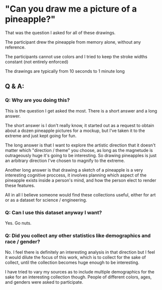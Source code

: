 # "Can you draw me a picture of a pineapple?"

That was the question I asked for all of these drawings. 

The participant drew the pineapple from memory alone, without any reference. 

The participants cannot use colors and I tried to keep the stroke widths constant (not entirely enforced)

The drawings are typically from 10 seconds to 1 minute long

## Q & A:

### Q: Why are you doing this?

This is the question I get asked the most. There is a short answer and a long answer.

The short answer is I don't really know, it started out as a request to obtain about a dozen pineapple pictures for a mockup, but I've taken it to the extreme and just kept going for fun.

The long answer is that I want to explore the artistic direction that it doesn't matter which "direction / theme" you choose, as long as the magnetude is outrageously huge it's going to be interesting. So drawing pineapples is just an arbitrary direction I've chosen to magnify to the extreme.

Another long answer is that drawing a sketch of a pineapple is a very interesting cognitive proccess, it involves planning which aspect of the pineapple exists inside a person's mind, and how the person elect to render these features. 

All in all I believe someone would find these collections useful, either for art or as a dataset for science / engineering.

### Q: Can I use this dataset anyway I want?

Yes. Go nuts.

### Q: Did you collect any other statistics like demographics and race / gender?

No. I feel there is definitely an interesting analysis in that direction but I feel it would dilute the focus of this work, which is to collect for the sake of collect, until the collection becomes huge enough to be interesting.

I have tried to vary my sources as to include multiple demographics for the sake for an interesting collection though. People of different colors, ages, and genders were asked to participate.
